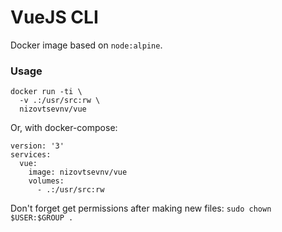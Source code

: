 # VueJS CLI 

Docker image based on `node:alpine`.

### Usage
```
docker run -ti \
  -v .:/usr/src:rw \
  nizovtsevnv/vue
```
Or, with docker-compose:
```
version: '3'
services:
  vue:
    image: nizovtsevnv/vue
    volumes:
      - .:/usr/src:rw
```

Don't forget get permissions after making new files: `sudo chown $USER:$GROUP .`
